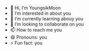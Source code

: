 - 👋 Hi, I’m YoungsikMoon
- 👀 I’m interested in about you
- 🌱 I’m currently learning abouy you
- 💞️ I’m looking to collaborate on you
- 📫 How to reach me you
- 😄 Pronouns: you
- ⚡ Fun fact: you

<!---
YoungsikMoon/YoungsikMoon is a ✨ special ✨ repository because its `README.md` (this file) appears on your GitHub profile.
You can click the Preview link to take a look at your changes.
--->
